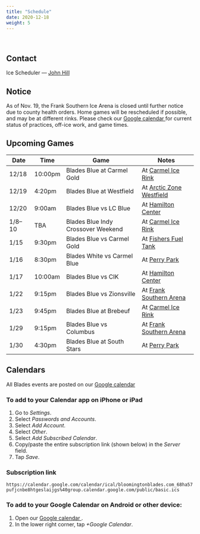 ```yaml
---
title: "Schedule"
date: 2020-12-18
weight: 5
---
```


<div class="sponsorcontainer">
  <a id="schedule-a1" href="#"><img id="schedule-s1" class="image sponsor"></a>
  <a id="schedule-a2" href="#"><img id="schedule-s2" class="image sponsor"></a>
</div>

Contact
-------
Ice Scheduler &mdash; [John Hill <span class="icon fa-envelope-o"></span>][john]

Notice
------
As of Nov. 19, the Frank Southern Ice Arena is closed until further notice due to county health orders. Home games will be rescheduled if possible, and may be at different rinks. Please check our [Google calendar <span class="icon fa-calendar"></span>][cal] for current status of practices, off-ice work, and game times.

Upcoming Games
--------------
|Date|Time|Game|Notes|
|----|----|----|-----|
|12/18|10:00pm|Blades Blue at Carmel Gold|At [Carmel Ice Rink][carmel]|
|12/19|4:20pm|Blades Blue at Westfield|At [Arctic Zone Westfield][arcticzone]|
|12/20|9:00am|Blades Blue vs LC Blue|At [Hamilton Center][hamilton]|
|1/8&ndash;10|TBA|Blades Blue Indy Crossover Weekend|At [Carmel Ice Rink][carmel]|
|1/15|9:30pm|Blades Blue vs Carmel Gold|At [Fishers Fuel Tank][fuel]|
|1/16|8:30pm|Blades White vs Carmel Blue|At [Perry Park][perry]|
|1/17|10:00am|Blades Blue vs CIK|At [Hamilton Center][hamilton]|
|1/22|9:15pm|Blades Blue vs Zionsville|At [Frank Southern Arena][frank]|
|1/23|9:45pm|Blades Blue at Brebeuf|At [Carmel Ice Rink][carmel]|
|1/29|9:15pm|Blades Blue vs Columbus|At [Frank Southern Arena][frank]|
|1/30|4:30pm|Blades Blue at South Stars|At [Perry Park][perry]|






Calendars
---------
All Blades events are posted on our [Google calendar <span class="icon fa-calendar"></span>][cal]

### To add to your Calendar app on iPhone or iPad

1. Go to _Settings_.
1. Select _Passwords and Accounts_.
1. Select _Add Account_.
1. Select _Other_.
1. Select _Add Subscribed Calendar_.
1. Copy/paste the entire subscription link (shown below) in the _Server_ field.
1. Tap _Save_.

### Subscription link

`https://calendar.google.com/calendar/ical/bloomingtonblades.com_68ha57pufjcnbe8htgeslaijgs%40group.calendar.google.com/public/basic.ics`

### To add to your Google Calendar on Android or other device:

1. Open our [Google calendar <span class="icon fa-calendar"></span>][cal].
1. In the lower right corner, tap _+Google Calendar_.

[jared]: mailto:jcochran@bloomingtonblades.com
[john]: mailto:jhill@bloomingtonblades.com
[ishsha]: https://www.ishsha.com
[basswood]: https://www.google.com/maps/place/Basswood+Apartments,+1000+S+Basswood+Cir,+Bloomington,+IN+47403/@39.1518655,-86.5708355,17z/data=!4m2!3m1!1s0x886c677a6ac12c4d:0x830c6aebc265b08
[cascades]: https://maps.google.com/?cid=2695725097592046036
[cal]: https://calendar.google.com/calendar/embed?src=bloomingtonblades.com_68ha57pufjcnbe8htgeslaijgs%40group.calendar.google.com&ctz=America%2FNew_York
[carmel]: https://maps.google.com/maps?hl=en&q=Carmel%20Ice%20Rink%2C%201040%203rd%20Ave%20SW%2C%20Carmel%2C%20IN%2046032%2C%20USA
[compton]: https://maps.google.com/maps?hl=en&q=Compton%20Family%20Ice%20Arena%2C%20100%20Compton%20Family%20Ice%20Arena%2C%20Notre%20Dame%2C%20IN%2046556%2C%20USA
[culver]: https://maps.google.com/maps?hl=en&q=Culver%20Academies%2C%201300%20Academy%20Rd%2C%20Culver%2C%20IN%2046511%2C%20USA
[edge]: https://maps.google.com/maps?hl=en&q=Edge%20Ice%20Center%2C%201400%20Hickman%20Ave%2C%20Owensboro%2C%20KY%2042301%2C%20USA
[fcal]: https://calendar.google.com/calendar/embed?src=bloomington.in.gov_v7slvuin2lg2uajqbna2hbkts0@group.calendar.google.com&ctz=America/New_York
[ical]: https://calendar.google.com/calendar/ical/bloomingtonblades.com_68ha57pufjcnbe8htgeslaijgs%40group.calendar.google.com/public/basic.ics
[frank]: https://www.google.com/maps/place/2100+S+Henderson+St,+Bloomington,+IN+47401/@39.1412293,-86.529133,17z/data=!3m1!4b1!4m5!3m4!1s0x886c66590dd701f1:0x2c4224b76654f9a2!8m2!3d39.1412252!4d-86.526939
[fuel]: https://maps.google.com/maps?hl=en&q=Fuel%20Tank%20at%20Fishers%2C%209022%20E%20126th%20St%2C%20Fishers%2C%20IN%2046038%2C%20USA
[garden]: https://maps.google.com/maps?hl=en&q=Garden%20Ice%20Arena%2C%201626%20W%20Glenlord%20Rd%2C%20St%20Joseph%2C%20MI%2049085%2C%20USA
[millenium]: https://www.google.com/maps/place/1200+S+Rolling+Ridge+Way,+Bloomington,+IN+47403/@39.153483,-86.5642924,17z/data=!3m1!4b1!4m5!3m4!1s0x886c6772fc3d8eed:0xf8f1ac9feafe940!8m2!3d39.1534789!4d-86.5621037
[coliseum]: https://www.google.com/maps/place/Indiana+Farmers+Coliseum/@39.8276805,-86.1371959,17z/data=!3m1!4b1!4m5!3m4!1s0x886b51783899e365:0xc4b58965029cc570!8m2!3d39.8276805!4d-86.1350072
[popweaver]: https://maps.google.com/maps?hl=en&q=Pop%20Weaver%20Youth%20Pavilion%2C%201202%20E%2038th%20St%2C%20Indianapolis%2C%20IN%2046205%2C%20USA
[hamilton]: https://maps.google.com/maps?hl=en&q=Hamilton%20Center%20Ice%20Arena%2C%202501%20Lincoln%20Park%20Dr%2C%20Columbus%2C%20IN%2047201%2C%20USA
[arcticzone]: https://maps.google.com/maps?hl=en&q=Arctic%20Zone%20Iceplex%2C%2016616%20Southpark%20Dr%2C%20Westfield%2C%20IN%2046074%2C%20USA
[icebox]: https://maps.google.com/maps?hl=en&q=The%20Ice%20Box%20Skating%20Rink%2C%201421%20S%20Walnut%20St%2C%20South%20Bend%2C%20IN%2046619%2C%20USA
[perry]: https://maps.google.com/maps?hl=en&q=Perry%20Park%20Ice%20Rink%2C%20451%20East%20Stop%2011%20Road%2C%20Indianapolis%2C%20IN%2C%20United%20States
[midwest]: https://maps.google.com/maps?hl=en&q=Midwest%20Training%20%26%20Ice%20Center%2C%2010600%20White%20Oak%20Ave%2C%20Dyer%2C%20IN%2046311%2C%20USA
[swonder]: https://maps.google.com/maps?hl=en&q=Swonder%20Ice%20Arena%2C%20209%20N%20Boeke%20Rd%2C%20Evansville%2C%20IN%2047711%2C%20USA
[icefw]: https://www.google.com/maps/place/SportONE+Parkview+Icehouse/@41.1116383,-85.1486128,17z/data=!3m1!4b1!4m5!3m4!1s0x8815e3763c2aea45:0x9d7cd80556a67202!8m2!3d41.1116343!4d-85.1464188
[calsupport]: https://support.google.com/calendar/answer/37100?hl=en
[upland]: https://maps.google.com/maps?hl=en&q=Upland%20Brewing%20Co%2C%20350%20W%2011th%20St%2C%20Bloomington%2C%20IN%2047404%2C%20USA
[fountain]: https://maps.google.com/maps?hl=en&q=Fountain%20Square%2C%20101%20W%20Kirkwood%20Ave%2C%20Bloomington%2C%20IN%2047404%2C%20USA
[jcms]: https://www.google.com/maps/place/Jackson+Creek+Middle+School/@39.1236435,-86.5134863,17z/data=!3m1!4b1!4m5!3m4!1s0x886c6612b5e7ff9b:0x4d9035bac29b8f4e!8m2!3d39.1236394!4d-86.5112923
